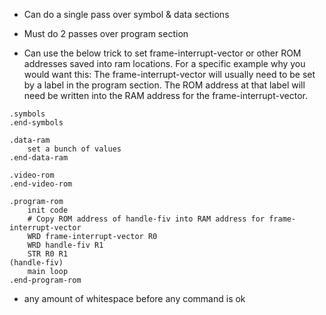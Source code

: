 - Can do a single pass over symbol & data sections
- Must do 2 passes over program section

- Can use the below trick to set frame-interrupt-vector or other ROM addresses
  saved into ram locations.  For a specific example why you would want this:
  The frame-interrupt-vector will usually need to be set by a label in the
  program section. The ROM address at that label will need be written into the
  RAM address for the frame-interrupt-vector.


```
.symbols
.end-symbols

.data-ram
    set a bunch of values
.end-data-ram

.video-rom
.end-video-rom

.program-rom
    init code
    # Copy ROM address of handle-fiv into RAM address for frame-interrupt-vector
    WRD frame-interrupt-vector R0
    WRD handle-fiv R1
    STR R0 R1
(handle-fiv)
    main loop
.end-program-rom
```

- any amount of whitespace before any command is ok
